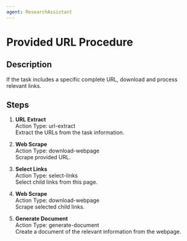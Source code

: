 ```yaml
---
agent: ResearchAssistant
---
```


# Provided URL Procedure

## Description
If the task includes a specific complete URL, download and process relevant links.

## Steps
1. **URL Extract**  
   Action Type: url-extract  
   Extract the URLs from the task information.

2. **Web Scrape**  
   Action Type: download-webpage  
   Scrape provided URL.

3. **Select Links**  
   Action Type: select-links  
   Select child links from this page.

4. **Web Scrape**  
   Action Type: download-webpage  
   Scrape selected child links.

5. **Generate Document**  
   Action Type: generate-document  
   Create a document of the relevant information from the webpage.
